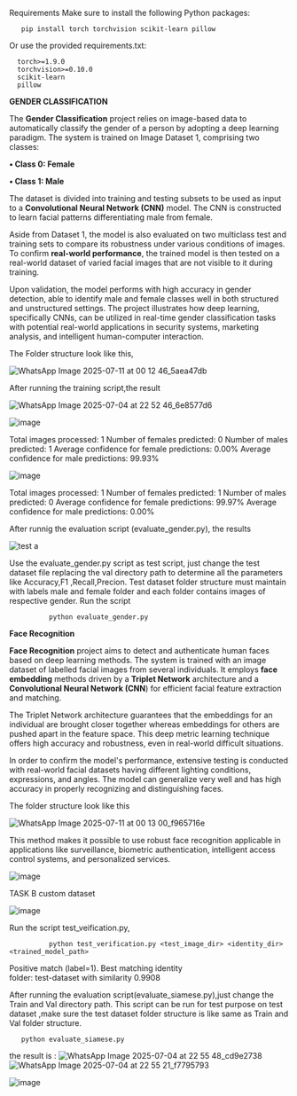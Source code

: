 Requirements
Make sure to install the following Python packages:

       pip install torch torchvision scikit-learn pillow
Or use the provided requirements.txt:

      torch>=1.9.0
      torchvision>=0.10.0
      scikit-learn
      pillow
  
  
  
  
  **GENDER CLASSIFICATION**

The **Gender Classification** project relies on image-based data to automatically classify the gender of a person by adopting a deep learning paradigm. The system is trained on Image Dataset 1, comprising two classes:

**• Class 0: Female**

**• Class 1: Male**

The dataset is divided into training and testing subsets to be used as input to a **Convolutional Neural Network (CNN)** model. The CNN is constructed to learn facial patterns differentiating male from female.

Aside from Dataset 1, the model is also evaluated on two multiclass test and training sets to compare its robustness under various conditions of images. To confirm **real-world performance**, the trained model is then tested on a real-world dataset of varied facial images that are not visible to it during training.

Upon validation, the model performs with high accuracy in gender detection, able to identify male and female classes well in both structured and unstructured settings. The project illustrates how deep learning, specifically CNNs, can be utilized in real-time gender classification tasks with potential real-world applications in security systems, marketing analysis, and intelligent human-computer interaction.


The Folder structure look like this,



   ![WhatsApp Image 2025-07-11 at 00 12 46_5aea47db](https://github.com/user-attachments/assets/39b18623-5187-478b-aa1c-e6b5a3f9f24a)


After running the training script,the result


  ![WhatsApp Image 2025-07-04 at 22 52 46_6e8577d6](https://github.com/user-attachments/assets/353ae488-711e-4463-a102-f31cc6bd76e9)



  ![image](https://github.com/user-attachments/assets/97511606-4b53-4390-a1fb-ace92edd0a40)

  Total images processed: 1
  Number of females predicted: 0
  Number of males predicted: 1
  Average confidence for female predictions: 0.00%
  Average confidence for male predictions: 99.93%


  ![image](https://github.com/user-attachments/assets/7fef035b-447b-4028-928f-b8a6d12533de)

  Total images processed: 1
  Number of females predicted: 1
  Number of males predicted: 0
  Average confidence for female predictions: 99.97%
  Average confidence for male predictions: 0.00%



After runnig the evaluation script (evaluate_gender.py), the results



 ![test a](https://github.com/user-attachments/assets/45d712f8-ac9f-4246-a2f0-bec3d8d39d58)




Use the evaluate_gender.py script as test script, just change the test dataset file replacing the val directory path to determine all the parameters like Accuracy,F1 ,Recall,Precion. Test dataset folder structure must maintain with labels male and female folder and each folder contains images of respective gender. 
Run the script

              python evaluate_gender.py


**Face Recognition**

**Face Recognition** project aims to detect and authenticate human faces based on deep learning methods. The system is trained with an image dataset of labelled facial images from several individuals. It employs **face embedding** methods driven by a **Triplet Network** architecture and a **Convolutional Neural Network (CNN**) for efficient facial feature extraction and matching.

The Triplet Network architecture guarantees that the embeddings for an individual are brought closer together whereas embeddings for others are pushed apart in the feature space. This deep metric learning technique offers high accuracy and robustness, even in real-world difficult situations.

In order to confirm the model's performance, extensive testing is conducted with real-world facial datasets having different lighting conditions, expressions, and angles. The model can generalize very well and has high accuracy in properly recognizing and distinguishing faces.


The folder structure look like this


   ![WhatsApp Image 2025-07-11 at 00 13 00_f965716e](https://github.com/user-attachments/assets/b79b3bf4-00c0-4878-b746-ca8ffddf22e6)




This method makes it possible to use robust face recognition applicable in applications like surveillance, biometric authentication, intelligent access control systems, and personalized services.

![image](https://github.com/user-attachments/assets/0e8a5f46-bb14-417c-8f0c-b19e148ff26b)

TASK B custom dataset

![image](https://github.com/user-attachments/assets/d49c441d-6b79-4088-8e9e-790ac643aad8)


Run the script test_veification.py,
              
              python test_verification.py <test_image_dir> <identity_dir> <trained_model_path>

Positive match (label=1). Best matching identity  
 folder: test-dataset with similarity 0.9908




After running the evaluation script(evaluate_siamese.py),just change the Train and Val directory path.
   This script can be run for test purpose on test dataset ,make sure the test dataset folder structure is like same as Train and Val folder structure.    
       
       
       python evaluate_siamese.py



the result is :
   ![WhatsApp Image 2025-07-04 at 22 55 48_cd9e2738](https://github.com/user-attachments/assets/48cc207a-82db-48dd-b691-1cf029151cb9)
   ![WhatsApp Image 2025-07-04 at 22 55 21_f7795793](https://github.com/user-attachments/assets/f284a617-e894-4d5c-878c-f12db7eab8ed)






![image](https://github.com/user-attachments/assets/601fd30c-525a-418f-ae2b-4259ba268bc5)

